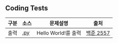 ## Coding Tests

|구분|소스|문제설명|출처|
|--|--|--|--|
|출력|[.py](./docs/codingtests/2557.py)|Hello World!를 출력|[백준 2557](https://www.acmicpc.net/problem/2557)|

